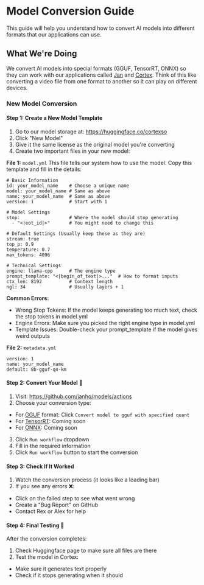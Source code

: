 # Model Conversion Guide
This guide will help you understand how to convert AI models into different formats that our applications can use.

## What We're Doing
We convert AI models into special formats (GGUF, TensorRT, ONNX) so they can work with our applications called [Jan](https://github.com/janhq/jan) and [Cortex](https://github.com/janhq/cortex.cpp). Think of this like converting a video file from one format to another so it can play on different devices.

### New Model Conversion

#### Step 1: Create a New Model Template

1. Go to our model storage at: https://huggingface.co/cortexso
2. Click "New Model"
3. Give it the same license as the original model you're converting
4. Create two important files in your new model:

**File 1:** `model.yml`
This file tells our system how to use the model. Copy this template and fill in the details:

```
# Basic Information
id: your_model_name    # Choose a unique name
model: your_model_name # Same as above
name: your_model_name  # Same as above
version: 1             # Start with 1

# Model Settings
stop:                  # Where the model should stop generating
  - "<|eot_id|>"       # You might need to change this

# Default Settings (Usually keep these as they are)
stream: true
top_p: 0.9
temperature: 0.7
max_tokens: 4096

# Technical Settings
engine: llama-cpp      # The engine type
prompt_template: "<|begin_of_text|>..."  # How to format inputs
ctx_len: 8192          # Context length
ngl: 34                # Usually layers + 1
```

**Common Errors:**
- Wrong Stop Tokens: If the model keeps generating too much text, check the stop tokens in model.yml
- Engine Errors: Make sure you picked the right engine type in model.yml
- Template Issues: Double-check your prompt_template if the model gives weird outputs

**File 2:** `metadata.yml`

```
version: 1
name: your_model_name
default: 8b-gguf-q4-km
```

#### Step 2: Convert Your Model 🔄

1. Visit: https://github.com/janhq/models/actions
2. Choose your conversion type:
- For [GGUF](https://huggingface.co/docs/hub/gguf) format: Click `Convert model to gguf with specified quant`
- For [TensorRT](https://github.com/NVIDIA/TensorRT-LLM): Coming soon
- For [ONNX](https://onnx.ai/): Coming soon

3. Click `Run workflow` dropdown
4. Fill in the required information
5. Click `Run workflow` button to start the conversion

#### Step 3: Check If It Worked

1. Watch the conversion process (it looks like a loading bar)
2. If you see any errors ❌:
- Click on the failed step to see what went wrong
- Create a "Bug Report" on GitHub
- Contact Rex or Alex for help

#### Step 4: Final Testing 🧪
After the conversion completes:

1. Check Huggingface page to make sure all files are there
2. Test the model in Cortex:

- Make sure it generates text properly
- Check if it stops generating when it should
